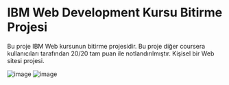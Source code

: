 # IBM Web Development Kursu Bitirme Projesi

Bu proje IBM Web kursunun bitirme projesidir.
Bu proje diğer coursera kullanıcıları tarafından 20/20 tam puan ile notlandırılmıştır.
Kişisel bir Web sitesi projesi.

![image](https://github.com/onatender/ibmkursubitirmeprojesi/assets/152275242/fd4f20d9-9e1d-439b-89a8-a48819d358a7)
![image](https://github.com/onatender/ibmkursubitirmeprojesi/assets/152275242/f173a532-20ac-4650-832a-4428cba0dfcf)

